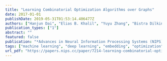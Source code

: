 ```yaml
---
title: "Learning Combinatorial Optimization Algorithms over Graphs"
date: 2017-01-01
publishDate: 2019-05-31T01:53:14.406477Z
authors: ["Hanjun Dai", "Elias B. Khalil", "Yuyu Zhang", "Bistra Dilkina", "Le Song"]
publication_types: ["1"]
abstract: ""
featured: false
publication: "*Advances in Neural Information Processing Systems (NIPS)*"
tags: ["machine learning", "deep learning", "embedding", "optimization", "search", "reinforcement learning"]
url_pdf: "https://papers.nips.cc/paper/7214-learning-combinatorial-optimization-algorithms-over-graphs"
---
```


